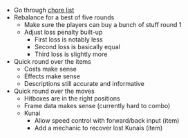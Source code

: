 - Go through [chore list](/docs/tasks/chore_tracker.md)
- Rebalance for a best of five rounds
  - Make sure the players can buy a bunch of stuff round 1
  - Adjust loss penalty built-up
    - First loss is notably less
    - Second loss is basically equal
    - Third loss is slightly more
- Quick round over the items
  - Costs make sense
  - Effects make sense
  - Descriptions still accurate and informative
- Quick round over the moves
  - Hitboxes are in the right positions
  - Frame data makes sense (currently hard to combo)
  - Kunai
    - Allow speed control with forward/back input (item)
    - Add a mechanic to recover lost Kunais (item)
